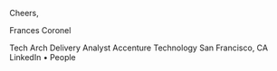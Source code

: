 Cheers,

Frances Coronel

Tech Arch Delivery Analyst
Accenture Technology
San Francisco, CA
LinkedIn • People